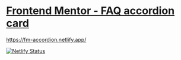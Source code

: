 # [Frontend Mentor - FAQ accordion card](https://www.frontendmentor.io/challenges/faq-accordion-card-XlyjD0Oam)

https://fm-accordion.netlify.app/

[![Netlify Status](https://api.netlify.com/api/v1/badges/4fc9bb2d-304b-4998-9eeb-d02a0d850532/deploy-status)](https://app.netlify.com/sites/fm-accordion/deploys)
